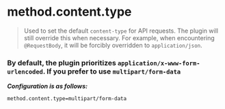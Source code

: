 # method.content.type

> Used to set the default `content-type` for API requests. The plugin will still override this when necessary.
> For example, when encountering `@RequestBody`, it will be forcibly overridden to `application/json`.

### By default, the plugin prioritizes `application/x-www-form-urlencoded`. If you prefer to use `multipart/form-data`

***Configuration is as follows:***

```properties
method.content.type=multipart/form-data
```
